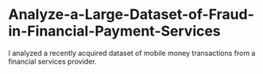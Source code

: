 # Analyze-a-Large-Dataset-of-Fraud-in-Financial-Payment-Services
I analyzed a recently acquired dataset of mobile money transactions from a financial services provider.
